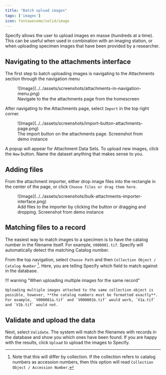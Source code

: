 ```yaml
---
title: "Batch upload images"
tags: ['images']
icon: fontawesome/solid/image
---
```


Specify allows the user to upload images en masse (hundreds at a time). This can be useful when used in combination with an imaging station, or when uploading specimen images that have been provided by a researcher.

## Navigating to the attachments interface

The first step to batch uploading images is navigating to the Attachments section through the navigation menu

<figure markdown>
  ![Image](../../assets/screenshots/attachments-in-navigation-menu.png)
  <figcaption>Navigate to the the attachments page from the homescreen</figcaption>
</figure>

After navigating to the Attachments page, select `Import` in the top right corner.

<figure markdown>
  ![Image](../../assets/screenshots/import-button-attachments-page.png)
  <figcaption>The import button on the attachments page. Screenshot from demo instance</figcaption>
</figure>

A popup will appear for Attachment Data Sets. To upload new images, click the `New` button. Name the dataset anything that makes sense to you. 

## Adding files

From the attachment importer, either drop image files into the rectangle in the center of the page, or click `Choose files or drag them here`.

<figure markdown>
  ![Image](../../assets/screenshots/bulk-attachments-importer-interface.png)
  <figcaption>Add files to the importer by clicking the button or dragging and dropping. Screenshot from demo instance</figcaption>
</figure>

## Matching files to a record

The easiest way to match images to a specimen is to have the catalog number in the filename itself. For example, `V000001.tif`. Specify will automatically detect the matching Catalog number.

From the top navigation, select `Choose Path` and then `Collection Object / Catalog Number` [^1]. Here, you are telling Specify which field to match against in the database.

!!! warning "When uploading multiple images for the same record"

    Uploading multiple images attached to the same collection object is possible, however, **the catalog numbers must be formatted exactly**. For example, `V000001a.tif` and `V000001b.tif` would work, `V1a.tif` and `V1b.tif` would not.

## Validate and upload the data

Next, select `Validate`. The system will match the filenames with records in the database and show you which ones have been found. If you are happy with the results, click `Upload` to upload the images to Specify.

[^1]: Note that this will differ by collection. If the collection refers to catalog numbers as accession numbers, then this option will read `Collection Object / Accession Number`. 
